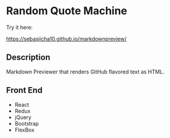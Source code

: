 # Random Quote Machine

Try it here:

https://sebasjicha10.github.io/markdownpreview/

## Description

Markdown Previewer that renders GitHub flavored text as HTML.

## Front End

<ul>
  <li>React</li>
  <li>Redux</li>
  <li>jQuery</li>
  <li>Bootstrap</li>
  <li>FlexBox</li>
</ul>
